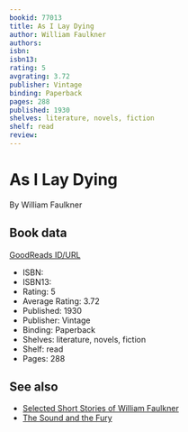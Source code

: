 ```yaml
---
bookid: 77013
title: As I Lay Dying
author: William Faulkner
authors: 
isbn: 
isbn13: 
rating: 5
avgrating: 3.72
publisher: Vintage
binding: Paperback
pages: 288
published: 1930
shelves: literature, novels, fiction
shelf: read
review: 
---
```


# As I Lay Dying

By William Faulkner

## Book data

[GoodReads ID/URL](https://www.goodreads.com/book/show/77013)

- ISBN: 
- ISBN13: 
- Rating: 5
- Average Rating: 3.72
- Published: 1930
- Publisher: Vintage
- Binding: Paperback
- Shelves: literature, novels, fiction
- Shelf: read
- Pages: 288


## See also

- [Selected Short Stories of William Faulkner](Selected_Short_Stories_of_William_Faulkner.md)
- [The Sound and the Fury](The_Sound_and_the_Fury.md)
